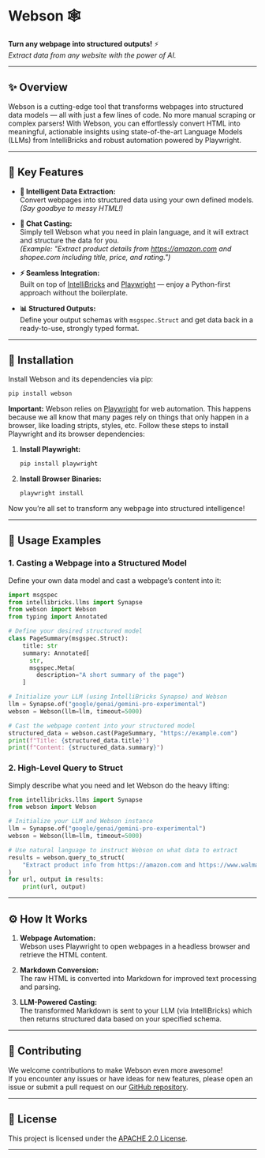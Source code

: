 # Webson 🕸️

**Turn any webpage into structured outputs!** ⚡️  
*Extract data from any website with the power of AI.*

---

## ✨ Overview

Webson is a cutting-edge tool that transforms webpages into structured data models — all with just a few lines of code. No more manual scraping or complex parsers! With Webson, you can effortlessly convert HTML into meaningful, actionable insights using state-of-the-art Language Models (LLMs) from IntelliBricks and robust automation powered by Playwright.

---

## 🎯 Key Features

- **🦾 Intelligent Data Extraction:**  
  Convert webpages into structured data using your own defined models.  
  *(Say goodbye to messy HTML!)*

- **💬 Chat Casting:**  
  Simply tell Webson what you need in plain language, and it will extract and structure the data for you.  
  *(Example: "Extract product details from https://amazon.com and shopee.com including title, price, and rating.")*

- **⚡️ Seamless Integration:**  
  Built on top of [IntelliBricks](https://arthurbrenno.github.io/intellibricks/) and [Playwright](https://playwright.dev/python/docs/intro) — enjoy a Python-first approach without the boilerplate.

- **📊 Structured Outputs:**  
  Define your output schemas with `msgspec.Struct` and get data back in a ready-to-use, strongly typed format.

---

## 🚀 Installation

Install Webson and its dependencies via pip:

```bash
pip install webson
```

**Important:** Webson relies on [Playwright](https://playwright.dev/python/docs/intro) for web automation. This happens because we all know that many pages rely on things that only happen in a browser, like loading stripts, styles, etc. Follow these steps to install Playwright and its browser dependencies:

1. **Install Playwright:**

    ```bash
    pip install playwright
    ```

2. **Install Browser Binaries:**

    ```bash
    playwright install
    ```

Now you’re all set to transform any webpage into structured intelligence!

---

## 🔧 Usage Examples

### 1. Casting a Webpage into a Structured Model

Define your own data model and cast a webpage’s content into it:

```python
import msgspec
from intellibricks.llms import Synapse
from webson import Webson
from typing import Annotated

# Define your desired structured model
class PageSummary(msgspec.Struct):
    title: str
    summary: Annotated[
      str,
      msgspec.Meta(
        description="A short summary of the page")
    ]

# Initialize your LLM (using IntelliBricks Synapse) and Webson
llm = Synapse.of("google/genai/gemini-pro-experimental")
webson = Webson(llm=llm, timeout=5000)

# Cast the webpage content into your structured model
structured_data = webson.cast(PageSummary, "https://example.com")
print(f"Title: {structured_data.title}")
print(f"Content: {structured_data.summary}")
```

### 2. High-Level Query to Struct

Simply describe what you need and let Webson do the heavy lifting:

```python
from intellibricks.llms import Synapse
from webson import Webson

# Initialize your LLM and Webson instance
llm = Synapse.of("google/genai/gemini-pro-experimental")
webson = Webson(llm=llm, timeout=5000)

# Use natural language to instruct Webson on what data to extract
results = webson.query_to_struct(
    "Extract product info from https://amazon.com and https://www.walmart.com/ including title, price, and rating."
)
for url, output in results:
    print(url, output)
```

---

## ⚙️ How It Works

1. **Webpage Automation:**  
   Webson uses Playwright to open webpages in a headless browser and retrieve the HTML content.

2. **Markdown Conversion:**  
   The raw HTML is converted into Markdown for improved text processing and parsing.

3. **LLM-Powered Casting:**  
   The transformed Markdown is sent to your LLM (via IntelliBricks) which then returns structured data based on your specified schema.

---

## 🤝 Contributing

We welcome contributions to make Webson even more awesome!  
If you encounter any issues or have ideas for new features, please open an issue or submit a pull request on our [GitHub repository](https://github.com/your-repo/webson).

---

## 📜 License

This project is licensed under the [APACHE 2.0 License](LICENSE).

---
